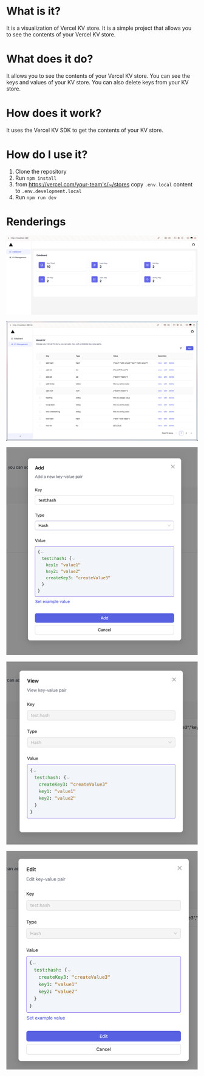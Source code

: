 # What is it?

It is a visualization of Vercel KV store. It is a simple project that allows you to see the contents of your Vercel KV store.

# What does it do?

It allows you to see the contents of your Vercel KV store. You can see the keys and values of your KV store. You can also delete keys from your KV store. 

# How does it work?

It uses the Vercel KV SDK to get the contents of your KV store.

# How do I use it?

1. Clone the repository
2. Run `npm install`
3. from https://vercel.com/your-team's/~/stores copy `.env.local` content to `.env.development.local`
4. Run `npm run dev`

# Renderings

![databoard](./src/assets/images/databoard.png)

![views](./src/assets/images/views.png)

![create](./src/assets/images/create.png)

![view](./src/assets/images/view.png)

![edit](./src/assets/images/edit.png)